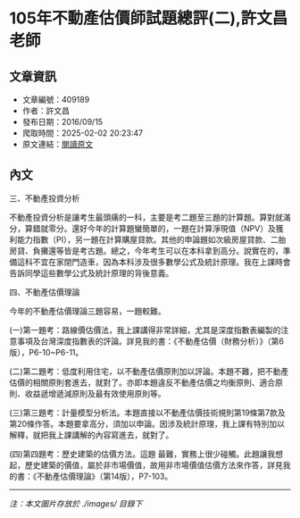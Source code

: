 # 105年不動產估價師試題總評(二),許文昌老師

## 文章資訊
- 文章編號：409189
- 作者：許文昌
- 發布日期：2016/09/15
- 爬取時間：2025-02-02 20:23:47
- 原文連結：[閱讀原文](https://real-estate.get.com.tw/Columns/detail.aspx?no=409189)

## 內文
三、不動產投資分析

不動產投資分析是讓考生最頭痛的一科，主要是考二題至三題的計算題。算對就滿分，算錯就零分。還好今年的計算題蠻簡單的，一題在計算淨現值（NPV）及獲利能力指數（PI），另一題在計算購屋貸款。其他的申論題如次級房屋貸款、二胎房貸、負攤還等皆是考古題。總之，今年考生可以在本科拿到高分。說實在的，準備這科不宜在家閉門造車，因為本科涉及很多數學公式及統計原理。我在上課時會告訴同學這些數學公式及統計原理的背後意義。

四、不動產估價理論

今年的不動產估價理論三題容易，一題較難。

(一)第一題考：路線價估價法，我上課講得非常詳細，尤其是深度指數表編製的注意事項及台灣深度指數表的評論。詳見我的書：《不動產估價（財務分析）》（第6版），P6-10~P6-11。

(二)第二題考：低度利用住宅，以不動產估價原則加以評論。本題不難，把不動產估價的相關原則套進去，就對了。亦即本題違反不動產估價之均衡原則、適合原則、收益遞增遞減原則及最有效使用原則等。

(三)第三題考：計量模型分析法。本題直接以不動產估價技術規則第19條第7款及第20條作答。本題要拿高分，須加以申論。因涉及統計原理，我上課有特別加以解釋，就把我上課講解的內容寫進去，就對了。

(四)第四題考：歷史建築的估價方法。這題 最難，實務上很少碰觸。此題讓我想起，歷史建築的價值，屬於非市場價值，故用非市場價值估價方法來作答，詳見我的書：《不動產估價理論》（第14版），P7-103。

---
*注：本文圖片存放於 ./images/ 目錄下*
